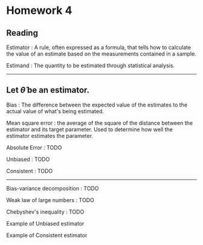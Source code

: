 # Homework 4

## Reading

Estimator
: A rule, often expressed as a formula, that tells how to calculate the value of an estimate based on the measurements contained in a sample.

Estimand
: The quantity to be estimated through statistical analysis.

---

## Let ${\hat{\theta}}$ be an estimator.

Bias
: The difference between the expected value of the estimates to the actual value of what's being estimated.

Mean square error
: the average of the square of the distance between the estimator and its target parameter. Used to determine how well the estimator estimates the parameter.

Absolute Error
: TODO

Unbiased
: TODO

Consistent
: TODO

---

Bias-variance decomposition
: TODO

Weak law of large numbers
: TODO

Chebyshev's inequality
: TODO

Example of Unbiased estimator


Example of Consistent estimator
